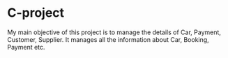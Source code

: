 # C-project
My main objective of this project is to manage the details of Car, Payment, Customer, Supplier. It manages all the information about Car, Booking, Payment etc. 
